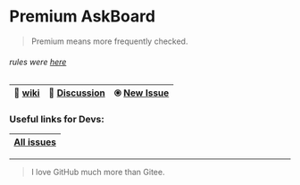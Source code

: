 # Premium AskBoard
> Premium means more frequently checked.

###### rules were [*here*](https://gitee.com/mark4test/special-block-to-ask/wikis/How%20To%20Ask%20Questions%20Here)

|📖 [wiki](https://github.com/Mark4Test/AskBoard-Premium/wiki/Introduction)|💬 [Discussion](https://github.com/Mark4Test/AskBoard-Premium/discussions)|⦿ [New Issue](https://github.com/Mark4Test/AskBoard-Premium/issues/new)|
|-|-|-|
### Useful links for Devs:
|[All issues](https://github.com/Mark4Test/AskBoard-Premium/issues?q=)|
|-|

---
> I love GitHub much more than Gitee.
